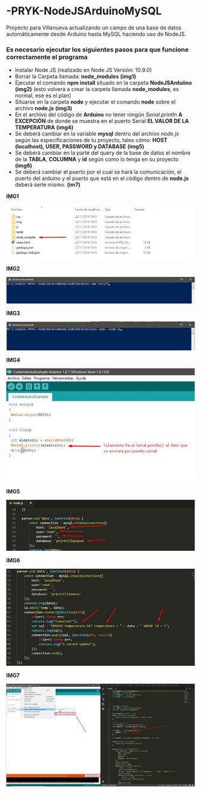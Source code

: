 # -PRYK-NodeJSArduinoMySQL
Proyecto para Villanueva actualizando un campo de una base de datos automáticamente desde Arduino hasta MySQL haciendo uso de NodeJS.

### Es necesario ejecutar los siguientes pasos para que funcione correctamente el programa

* Instalar Node JS (realizado en Node JS Versión: 10.9.0)
* Borrar la Carpeta llamada: __node_modules__ **(img1)**
* Ejecutar el comando __npm install__ situado en la carpeta __NodeJSArduiino__ **(img2)** (esto volvera a crear la carpeta llamada __node_modules__, es normal, ese es el plan)
* Situarse en la carpeta __node__ y ejecutar el comando __node__ sobre el archivo __node.js__ **(img3)**
* En el archivo del código de __Arduino__ no tener ningún _Serial.println_ **A EXCEPCIÓN** de donde se muestra en el puerto Serial **EL VALOR DE LA TEMPERATURA** **(img4)**
* Se deberá cambiar en la variable __mysql__ dentro del archivo *node.js* según las especificaciones de tu proyecto, tales cómo: __HOST (localhost), USER, PASSWORD y DATABASE__ **(img5)**
* Se deberá cambiar en la parte del query de la base de datos el nombre de la __TABLA__, __COLUMNA__ y __id__ según como lo tenga en su proyecto **(img6)** 
* Se deberá cambiar el puerto por el cual se hará la comunicación, el puerto del arduino y el puerto que está en el código dentro de __node.js__ deberá serle mismo. **(im7)**

__IMG1__

![__IMG1__](/images/img1.jpg)

__IMG2__

![__IMG2__](/images/img2.jpg)

__IMG3__

![__IMG3__](/images/img3.jpg)

__IMG4__

![__IMG4__](/images/img4.jpg)

__IMG5__

![__IMG5__](/images/img5.jpg)

__IMG6__

![__IMG6__](/images/img6.jpg)

__IMG7__

![__IMG7__](/images/img7.jpg)